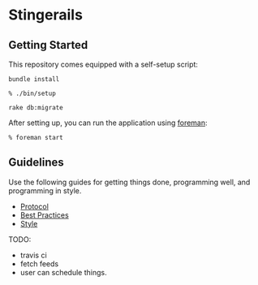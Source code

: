 Stingerails
===========

Getting Started
---------------

This repository comes equipped with a self-setup script:

    bundle install

    % ./bin/setup

    rake db:migrate

After setting up, you can run the application using [foreman]:

    % foreman start

[foreman]: http://ddollar.github.io/foreman/

Guidelines
----------

Use the following guides for getting things done, programming well, and
programming in style.

* [Protocol](http://github.com/thoughtbot/guides/blob/master/protocol)
* [Best Practices](http://github.com/thoughtbot/guides/blob/master/best-practices)
* [Style](http://github.com/thoughtbot/guides/blob/master/style)


TODO:
- travis ci
- fetch feeds
- user can schedule things.
